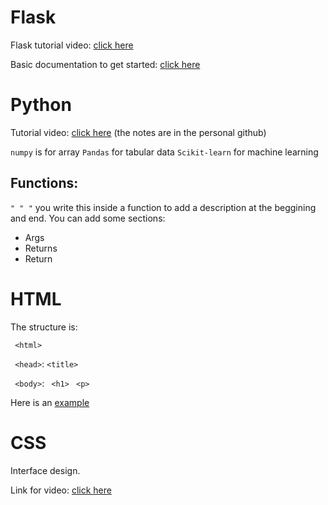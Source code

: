 # Flask

Flask tutorial video: [click here](https://www.google.com/search?q=flask+tutorial&oq=flask+tutor&aqs=chrome.0.0j69i57j0l3j69i60l2j69i61.2791j0j9&sourceid=chrome&ie=UTF-8#kpvalbx=__eRCXv6_KtC6tQad07egBg35)

Basic documentation to get started: [click here](https://flask.palletsprojects.com/en/1.1.x/quickstart/#quickstart)


# Python

Tutorial video: [click here](https://www.youtube.com/watch?v=_uQrJ0TkZlc)
(the notes are in the personal github)

`numpy` is for array
`Pandas` for tabular data
`Scikit-learn` for machine learning

## Functions:
`" " "` you write this inside a function to add a description at the beggining and end. You can add some sections: 
- Args
- Returns
- Return


# HTML
The structure is:

` <html>`

 ` <head>`: `<title>`
 
 ` <body>`:
   ` <h1>`
   ` <p>`

Here is an [example](/HelloWorld.html)

# CSS

Interface design.


Link for video: [click here](https://www.youtube.com/watch?v=0afZj1G0BIE)
